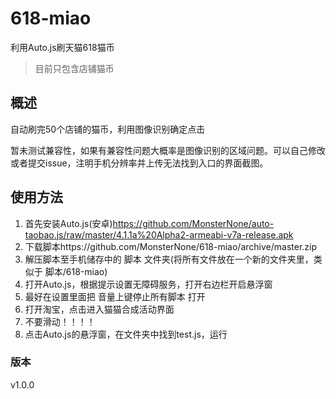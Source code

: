 # 618-miao
利用Auto.js刷天猫618猫币
> 目前只包含店铺猫币

## 概述
自动刷完50个店铺的猫币，利用图像识别确定点击

暂未测试兼容性，如果有兼容性问题大概率是图像识别的区域问题。可以自己修改或者提交issue，注明手机分辨率并上传无法找到入口的界面截图。

## 使用方法
1. 首先安装Auto.js(安卓)https://github.com/MonsterNone/auto-taobao.js/raw/master/4.1.1a%20Alpha2-armeabi-v7a-release.apk
2. 下载脚本https://github.com/MonsterNone/618-miao/archive/master.zip
3. 解压脚本至手机储存中的 脚本 文件夹(将所有文件放在一个新的文件夹里，类似于 脚本/618-miao)
4. 打开Auto.js，根据提示设置无障碍服务，打开右边栏开启悬浮窗
5. 最好在设置里面把 音量上键停止所有脚本 打开
6. 打开淘宝，点击进入猫猫合成活动界面
7. 不要滑动！！！！
8. 点击Auto.js的悬浮窗，在文件夹中找到test.js，运行

### 版本
v1.0.0